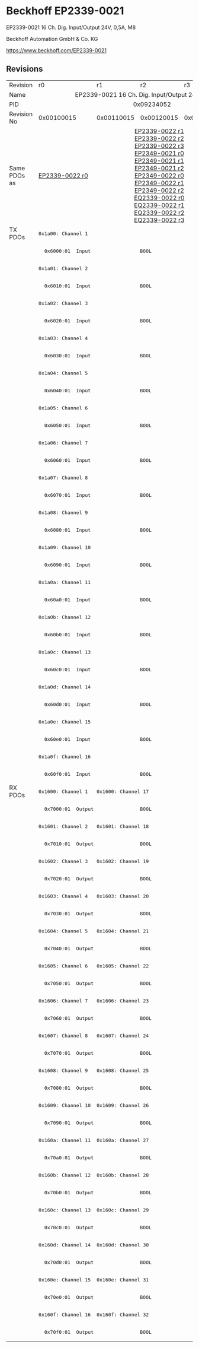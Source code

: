 # Beckhoff EP2339-0021

EP2339-0021 16 Ch. Dig. Input/Output 24V, 0,5A, M8

Beckhoff Automation GmbH & Co. KG

https://www.beckhoff.com/EP2339-0021

## Revisions
<table>
<tr >
<td>Revision</td>
<td><div class="foo">r0</div></td>
<td><div class="foo">r1</div></td>
<td><div class="foo">r2</div></td>
<td><div class="foo">r3</div></td>
<td><div class="foo">r4</div></td>
</tr>
<tr >
<td>Name</td>
<td colspan=5 align="center"><div class="foo">EP2339-0021 16 Ch. Dig. Input/Output 24V, 0,5A, M8</div></td>
</tr>
<tr >
<td>PID</td>
<td colspan=5 align="center"><div class="foo">0x09234052</div></td>
</tr>
<tr >
<td>Revision No</td>
<td>0x00100015</td>
<td>0x00110015</td>
<td>0x00120015</td>
<td>0x00130015</td>
<td>0x00140015</td>
</tr>
<tr >
<td>Same PDOs as</td>
<td><a href="EP2339-0022">EP2339-0022 r0</a></td>
<td colspan=3 align="center"><a href="EP2339-0022">EP2339-0022 r1</a><br/><a href="EP2339-0022">EP2339-0022 r2</a><br/><a href="EP2339-0022">EP2339-0022 r3</a><br/><a href="EP2349-0021">EP2349-0021 r0</a><br/><a href="EP2349-0021">EP2349-0021 r1</a><br/><a href="EP2349-0021">EP2349-0021 r2</a><br/><a href="EP2349-0022">EP2349-0022 r0</a><br/><a href="EP2349-0022">EP2349-0022 r1</a><br/><a href="EP2349-0022">EP2349-0022 r2</a><br/><a href="EQ2339-0022">EQ2339-0022 r0</a><br/><a href="EQ2339-0022">EQ2339-0022 r1</a><br/><a href="EQ2339-0022">EQ2339-0022 r2</a><br/><a href="EQ2339-0022">EQ2339-0022 r3</a></td>
<td><a href="EP2339-0121">EP2339-0121 r0</a><br/><a href="EPP2339-0021">EPP2339-0021 r2</a><br/><a href="EPP2339-0022">EPP2339-0022 r2</a><br/><a href="EPP2349-0021">EPP2349-0021 r2</a><br/><a href="EPP2349-0022">EPP2349-0022 r2</a></td>
</tr>
<tr class="txpdo pdosection">
<td rowspan=32 valign=top>TX PDOs</td>
<td colspan=5 align="left"><pre>0x1a00: Channel 1</pre></td>
<td></td>
</tr>
<tr class="txpdo">
<td colspan=5 align="left"><pre>  0x6000:01  Input                 BOOL</pre></td>
</tr>
<tr class="txpdo pdosection">
<td colspan=5 align="left"><pre>0x1a01: Channel 2</pre></td>
</tr>
<tr class="txpdo">
<td colspan=5 align="left"><pre>  0x6010:01  Input                 BOOL</pre></td>
</tr>
<tr class="txpdo pdosection">
<td colspan=5 align="left"><pre>0x1a02: Channel 3</pre></td>
</tr>
<tr class="txpdo">
<td colspan=5 align="left"><pre>  0x6020:01  Input                 BOOL</pre></td>
</tr>
<tr class="txpdo pdosection">
<td colspan=5 align="left"><pre>0x1a03: Channel 4</pre></td>
</tr>
<tr class="txpdo">
<td colspan=5 align="left"><pre>  0x6030:01  Input                 BOOL</pre></td>
</tr>
<tr class="txpdo pdosection">
<td colspan=5 align="left"><pre>0x1a04: Channel 5</pre></td>
</tr>
<tr class="txpdo">
<td colspan=5 align="left"><pre>  0x6040:01  Input                 BOOL</pre></td>
</tr>
<tr class="txpdo pdosection">
<td colspan=5 align="left"><pre>0x1a05: Channel 6</pre></td>
</tr>
<tr class="txpdo">
<td colspan=5 align="left"><pre>  0x6050:01  Input                 BOOL</pre></td>
</tr>
<tr class="txpdo pdosection">
<td colspan=5 align="left"><pre>0x1a06: Channel 7</pre></td>
</tr>
<tr class="txpdo">
<td colspan=5 align="left"><pre>  0x6060:01  Input                 BOOL</pre></td>
</tr>
<tr class="txpdo pdosection">
<td colspan=5 align="left"><pre>0x1a07: Channel 8</pre></td>
</tr>
<tr class="txpdo">
<td colspan=5 align="left"><pre>  0x6070:01  Input                 BOOL</pre></td>
</tr>
<tr class="txpdo pdosection">
<td colspan=5 align="left"><pre>0x1a08: Channel 9</pre></td>
</tr>
<tr class="txpdo">
<td colspan=5 align="left"><pre>  0x6080:01  Input                 BOOL</pre></td>
</tr>
<tr class="txpdo pdosection">
<td colspan=5 align="left"><pre>0x1a09: Channel 10</pre></td>
</tr>
<tr class="txpdo">
<td colspan=5 align="left"><pre>  0x6090:01  Input                 BOOL</pre></td>
</tr>
<tr class="txpdo pdosection">
<td colspan=5 align="left"><pre>0x1a0a: Channel 11</pre></td>
</tr>
<tr class="txpdo">
<td colspan=5 align="left"><pre>  0x60a0:01  Input                 BOOL</pre></td>
</tr>
<tr class="txpdo pdosection">
<td colspan=5 align="left"><pre>0x1a0b: Channel 12</pre></td>
</tr>
<tr class="txpdo">
<td colspan=5 align="left"><pre>  0x60b0:01  Input                 BOOL</pre></td>
</tr>
<tr class="txpdo pdosection">
<td colspan=5 align="left"><pre>0x1a0c: Channel 13</pre></td>
</tr>
<tr class="txpdo">
<td colspan=5 align="left"><pre>  0x60c0:01  Input                 BOOL</pre></td>
</tr>
<tr class="txpdo pdosection">
<td colspan=5 align="left"><pre>0x1a0d: Channel 14</pre></td>
</tr>
<tr class="txpdo">
<td colspan=5 align="left"><pre>  0x60d0:01  Input                 BOOL</pre></td>
</tr>
<tr class="txpdo pdosection">
<td colspan=5 align="left"><pre>0x1a0e: Channel 15</pre></td>
</tr>
<tr class="txpdo">
<td colspan=5 align="left"><pre>  0x60e0:01  Input                 BOOL</pre></td>
</tr>
<tr class="txpdo pdosection">
<td colspan=5 align="left"><pre>0x1a0f: Channel 16</pre></td>
</tr>
<tr class="txpdo">
<td colspan=5 align="left"><pre>  0x60f0:01  Input                 BOOL</pre></td>
</tr>
<tr class="rxpdo pdosection">
<td rowspan=32 valign=top>RX PDOs</td>
<td><pre>0x1600: Channel 1</pre></td>
<td colspan=4 align="left"><pre>0x1600: Channel 17</pre></td>
<td></td>
</tr>
<tr class="rxpdo">
<td colspan=5 align="left"><pre>  0x7000:01  Output                BOOL</pre></td>
</tr>
<tr class="rxpdo pdosection">
<td><pre>0x1601: Channel 2</pre></td>
<td colspan=4 align="left"><pre>0x1601: Channel 18</pre></td>
</tr>
<tr class="rxpdo">
<td colspan=5 align="left"><pre>  0x7010:01  Output                BOOL</pre></td>
</tr>
<tr class="rxpdo pdosection">
<td><pre>0x1602: Channel 3</pre></td>
<td colspan=4 align="left"><pre>0x1602: Channel 19</pre></td>
</tr>
<tr class="rxpdo">
<td colspan=5 align="left"><pre>  0x7020:01  Output                BOOL</pre></td>
</tr>
<tr class="rxpdo pdosection">
<td><pre>0x1603: Channel 4</pre></td>
<td colspan=4 align="left"><pre>0x1603: Channel 20</pre></td>
</tr>
<tr class="rxpdo">
<td colspan=5 align="left"><pre>  0x7030:01  Output                BOOL</pre></td>
</tr>
<tr class="rxpdo pdosection">
<td><pre>0x1604: Channel 5</pre></td>
<td colspan=4 align="left"><pre>0x1604: Channel 21</pre></td>
</tr>
<tr class="rxpdo">
<td colspan=5 align="left"><pre>  0x7040:01  Output                BOOL</pre></td>
</tr>
<tr class="rxpdo pdosection">
<td><pre>0x1605: Channel 6</pre></td>
<td colspan=4 align="left"><pre>0x1605: Channel 22</pre></td>
</tr>
<tr class="rxpdo">
<td colspan=5 align="left"><pre>  0x7050:01  Output                BOOL</pre></td>
</tr>
<tr class="rxpdo pdosection">
<td><pre>0x1606: Channel 7</pre></td>
<td colspan=4 align="left"><pre>0x1606: Channel 23</pre></td>
</tr>
<tr class="rxpdo">
<td colspan=5 align="left"><pre>  0x7060:01  Output                BOOL</pre></td>
</tr>
<tr class="rxpdo pdosection">
<td><pre>0x1607: Channel 8</pre></td>
<td colspan=4 align="left"><pre>0x1607: Channel 24</pre></td>
</tr>
<tr class="rxpdo">
<td colspan=5 align="left"><pre>  0x7070:01  Output                BOOL</pre></td>
</tr>
<tr class="rxpdo pdosection">
<td><pre>0x1608: Channel 9</pre></td>
<td colspan=4 align="left"><pre>0x1608: Channel 25</pre></td>
</tr>
<tr class="rxpdo">
<td colspan=5 align="left"><pre>  0x7080:01  Output                BOOL</pre></td>
</tr>
<tr class="rxpdo pdosection">
<td><pre>0x1609: Channel 10</pre></td>
<td colspan=4 align="left"><pre>0x1609: Channel 26</pre></td>
</tr>
<tr class="rxpdo">
<td colspan=5 align="left"><pre>  0x7090:01  Output                BOOL</pre></td>
</tr>
<tr class="rxpdo pdosection">
<td><pre>0x160a: Channel 11</pre></td>
<td colspan=4 align="left"><pre>0x160a: Channel 27</pre></td>
</tr>
<tr class="rxpdo">
<td colspan=5 align="left"><pre>  0x70a0:01  Output                BOOL</pre></td>
</tr>
<tr class="rxpdo pdosection">
<td><pre>0x160b: Channel 12</pre></td>
<td colspan=4 align="left"><pre>0x160b: Channel 28</pre></td>
</tr>
<tr class="rxpdo">
<td colspan=5 align="left"><pre>  0x70b0:01  Output                BOOL</pre></td>
</tr>
<tr class="rxpdo pdosection">
<td><pre>0x160c: Channel 13</pre></td>
<td colspan=4 align="left"><pre>0x160c: Channel 29</pre></td>
</tr>
<tr class="rxpdo">
<td colspan=5 align="left"><pre>  0x70c0:01  Output                BOOL</pre></td>
</tr>
<tr class="rxpdo pdosection">
<td><pre>0x160d: Channel 14</pre></td>
<td colspan=4 align="left"><pre>0x160d: Channel 30</pre></td>
</tr>
<tr class="rxpdo">
<td colspan=5 align="left"><pre>  0x70d0:01  Output                BOOL</pre></td>
</tr>
<tr class="rxpdo pdosection">
<td><pre>0x160e: Channel 15</pre></td>
<td colspan=4 align="left"><pre>0x160e: Channel 31</pre></td>
</tr>
<tr class="rxpdo">
<td colspan=5 align="left"><pre>  0x70e0:01  Output                BOOL</pre></td>
</tr>
<tr class="rxpdo pdosection">
<td><pre>0x160f: Channel 16</pre></td>
<td colspan=4 align="left"><pre>0x160f: Channel 32</pre></td>
</tr>
<tr class="rxpdo">
<td colspan=5 align="left"><pre>  0x70f0:01  Output                BOOL</pre></td>
</tr>
</table>
